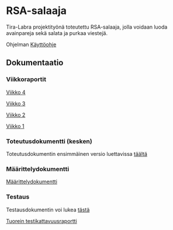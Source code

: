 # RSA-salaaja
Tira-Labra projektityönä toteutettu RSA-salaaja, jolla voidaan luoda avainpareja sekä salata ja purkaa viestejä.

Ohjelman [Käyttöohje](https://github.com/JuhoPaananen/RSA-salaaja/blob/main/documentation/kayttoohje.md)

## Dokumentaatio
### Viikkoraportit
[Viikko 4](https://github.com/JuhoPaananen/RSA-salaaja/blob/main/documentation/viikkoraportti4.md)

[Viikko 3](https://github.com/JuhoPaananen/RSA-salaaja/blob/main/documentation/viikkoraportti3.md)

[Viikko 2](https://github.com/JuhoPaananen/RSA-salaaja/blob/main/documentation/Viikkoraportti2.md)

[Viikko 1](https://github.com/JuhoPaananen/RSA-salaaja/blob/main/documentation/Viikkoraportti1.md)

### Toteutusdokumentti (kesken)
Toteutusdokumentin ensimmäinen versio luettavissa [täältä](https://github.com/JuhoPaananen/RSA-salaaja/blob/main/documentation/toteutusdokumentti.md)

### Määrittelydokumentti
[Määrittelydokumentti](https://github.com/JuhoPaananen/RSA-salaaja/blob/main/documentation/määrittelydokumentti.md)

### Testaus
Testausdokumentin voi lukea [tästä](https://github.com/JuhoPaananen/RSA-salaaja/blob/main/documentation/testausdokumentti.md)

[Tuorein testikattavuusraportti](https://github.com/JuhoPaananen/JuhoPaananen.github.io/blob/main/rsaprojekti/coverage)

